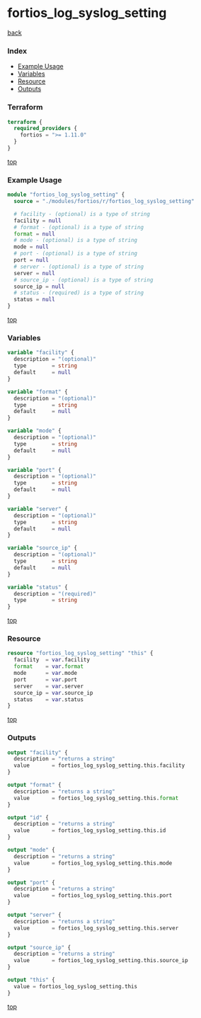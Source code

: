 # fortios_log_syslog_setting

[back](../fortios.md)

### Index

- [Example Usage](#example-usage)
- [Variables](#variables)
- [Resource](#resource)
- [Outputs](#outputs)

### Terraform

```terraform
terraform {
  required_providers {
    fortios = ">= 1.11.0"
  }
}
```

[top](#index)

### Example Usage

```terraform
module "fortios_log_syslog_setting" {
  source = "./modules/fortios/r/fortios_log_syslog_setting"

  # facility - (optional) is a type of string
  facility = null
  # format - (optional) is a type of string
  format = null
  # mode - (optional) is a type of string
  mode = null
  # port - (optional) is a type of string
  port = null
  # server - (optional) is a type of string
  server = null
  # source_ip - (optional) is a type of string
  source_ip = null
  # status - (required) is a type of string
  status = null
}
```

[top](#index)

### Variables

```terraform
variable "facility" {
  description = "(optional)"
  type        = string
  default     = null
}

variable "format" {
  description = "(optional)"
  type        = string
  default     = null
}

variable "mode" {
  description = "(optional)"
  type        = string
  default     = null
}

variable "port" {
  description = "(optional)"
  type        = string
  default     = null
}

variable "server" {
  description = "(optional)"
  type        = string
  default     = null
}

variable "source_ip" {
  description = "(optional)"
  type        = string
  default     = null
}

variable "status" {
  description = "(required)"
  type        = string
}
```

[top](#index)

### Resource

```terraform
resource "fortios_log_syslog_setting" "this" {
  facility  = var.facility
  format    = var.format
  mode      = var.mode
  port      = var.port
  server    = var.server
  source_ip = var.source_ip
  status    = var.status
}
```

[top](#index)

### Outputs

```terraform
output "facility" {
  description = "returns a string"
  value       = fortios_log_syslog_setting.this.facility
}

output "format" {
  description = "returns a string"
  value       = fortios_log_syslog_setting.this.format
}

output "id" {
  description = "returns a string"
  value       = fortios_log_syslog_setting.this.id
}

output "mode" {
  description = "returns a string"
  value       = fortios_log_syslog_setting.this.mode
}

output "port" {
  description = "returns a string"
  value       = fortios_log_syslog_setting.this.port
}

output "server" {
  description = "returns a string"
  value       = fortios_log_syslog_setting.this.server
}

output "source_ip" {
  description = "returns a string"
  value       = fortios_log_syslog_setting.this.source_ip
}

output "this" {
  value = fortios_log_syslog_setting.this
}
```

[top](#index)